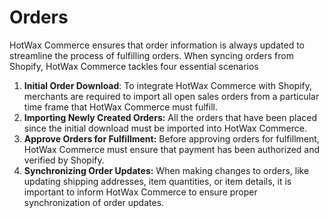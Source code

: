 # Orders

HotWax Commerce ensures that order information is always updated to streamline the process of fulfilling orders. When syncing orders from Shopify, HotWax Commerce tackles four essential scenarios

1. **Initial Order Download**: To integrate HotWax Commerce with Shopify, merchants are required to import all open sales orders from a particular time frame that HotWax Commerce must fulfill.
2. **Importing Newly Created Orders:** All the orders that have been placed since the initial download must be imported into HotWax Commerce.
3. **Approve Orders for Fulfillment:** Before approving orders for fulfillment, HotWax Commerce must ensure that payment has been authorized and verified by Shopify.
4. **Synchronizing Order Updates:** When making changes to orders, like updating shipping addresses, item quantities, or item details, it is important to inform HotWax Commerce to ensure proper synchronization of order updates.
